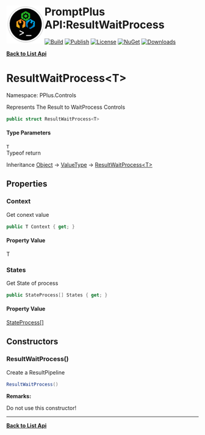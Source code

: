# <img align="left" width="100" height="100" src="../images/icon.png">PromptPlus API:ResultWaitProcess<T> 

[![Build](https://github.com/FRACerqueira/PromptPlus/workflows/Build/badge.svg)](https://github.com/FRACerqueira/PromptPlus/actions/workflows/build.yml)
[![Publish](https://github.com/FRACerqueira/PromptPlus/actions/workflows/publish.yml/badge.svg)](https://github.com/FRACerqueira/PromptPlus/actions/workflows/publish.yml)
[![License](https://img.shields.io/github/license/FRACerqueira/PromptPlus)](https://github.com/FRACerqueira/PromptPlus/blob/master/LICENSE)
[![NuGet](https://img.shields.io/nuget/v/PromptPlus)](https://www.nuget.org/packages/PromptPlus/)
[![Downloads](https://img.shields.io/nuget/dt/PromptPlus)](https://www.nuget.org/packages/PromptPlus/)

[**Back to List Api**](./apis.md)

# ResultWaitProcess&lt;T&gt;

Namespace: PPlus.Controls

Represents The Result to WaitProcess Controls

```csharp
public struct ResultWaitProcess<T>
```

#### Type Parameters

`T`<br>
Typeof return

Inheritance [Object](https://docs.microsoft.com/en-us/dotnet/api/system.object) → [ValueType](https://docs.microsoft.com/en-us/dotnet/api/system.valuetype) → [ResultWaitProcess&lt;T&gt;](./pplus.controls.resultwaitprocess-1.md)

## Properties

### <a id="properties-context"/>**Context**

Get conext value

```csharp
public T Context { get; }
```

#### Property Value

T<br>

### <a id="properties-states"/>**States**

Get State of process

```csharp
public StateProcess[] States { get; }
```

#### Property Value

[StateProcess[]](./pplus.controls.stateprocess.md)<br>

## Constructors

### <a id="constructors-.ctor"/>**ResultWaitProcess()**

Create a ResultPipeline

```csharp
ResultWaitProcess()
```

**Remarks:**

Do not use this constructor!


- - -
[**Back to List Api**](./apis.md)
